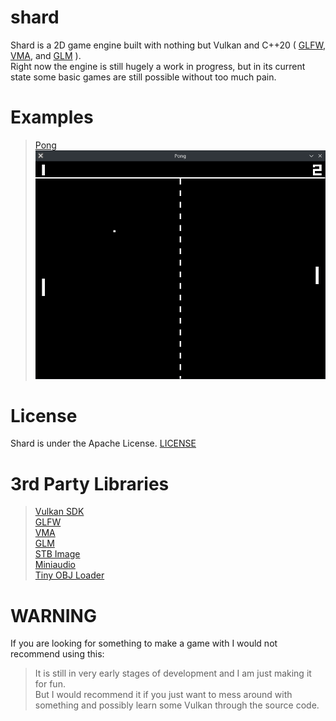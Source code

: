 # shard
Shard is a 2D game engine built with nothing but Vulkan and C++20 (
    [GLFW](https://www.glfw.org/),
    [VMA](https://gpuopen.com/vulkan-memory-allocator/),
    and [GLM](https://github.com/g-truc/glm)
).<br>
Right now the engine is still hugely a work in progress, but in its current state
some basic games are still possible without too much pain.

# Examples
> [Pong](examples/pong.cpp)<br>
> ![Alt text](examples/pong.png "Pong Example")

# License
Shard is under the Apache License. [LICENSE](LICENSE)

# 3rd Party Libraries
> [Vulkan SDK](https://vulkan.lunarg.com/)<br>
> [GLFW](https://www.glfw.org/)<br>
> [VMA](https://gpuopen.com/vulkan-memory-allocator/)<br>
> [GLM](https://github.com/g-truc/glm)<br>
> [STB Image](https://github.com/nothings/stb/blob/master/stb_image.h)<br>
> [Miniaudio](https://github.com/mackron/miniaudio)<br>
> [Tiny OBJ Loader](https://github.com/tinyobjloader/tinyobjloader)

# WARNING
If you are looking for something to make a game with I would not recommend using this:<br>
> It is still in very early stages of development and I am just making it for fun.<br>
But I would recommend it if you just want to mess around with something and possibly learn some
Vulkan through the source code.